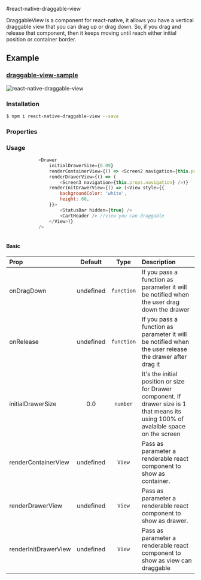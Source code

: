 #react-native-draggable-view

DraggableView is a component for react-native, it allows you have a vertical draggable view that you can drag up or drag down. So, if you drag and release that component, then it keeps moving until reach  either initial position or container border.  

## Example
### [draggable-view-sample](https://github.com/yaraht17/react-native-draggable-view/tree/master/example/CartView)

![react-native-draggable-view](https://media.giphy.com/media/BA1ucRPKMNM9q/giphy.gif)

### Installation

```bash
$ npm i react-native-draggable-view --save
```

### Properties

### Usage
```javascript
            <Drawer
                initialDrawerSize={0.09} 
                renderContainerView={() => <Screen2 navigation={this.props.navigation} />}
                renderDrawerView={() => (
                    <Screen3 navigation={this.props.navigation} />)}
                renderInitDrawerView={() => (<View style={{
                    backgroundColor: 'white',
                    height: 66,
                }}>
                    <StatusBar hidden={true} />
                    <CartHeader /> //view you can draggable
                </View>)}
            />
    
```

#### Basic

| Prop  | Default  | Type | Description |
| :------------ |:---------------:| :---------------:| :-----|
| onDragDown | undefined | `function` | If you pass a function as parameter it will be notified when the user drag down the drawer  |
| onRelease | undefined | `function` | If you pass a function as parameter it will be notified when the user release the drawer after drag it |
| initialDrawerSize | 0.0 | `number` | It's the initial position or size for Drawer component. If  drawer size is 1 that means its using 100% of avalaible space on the screen |
| renderContainerView | undefined | `View` | Pass as parameter a renderable react component to show as container. |
| renderDrawerView | undefined | `View` | Pass as parameter a renderable react component to show as drawer. |
|renderInitDrawerView| undefined | `View` | Pass as parameter a renderable react component to show as view can draggable |

